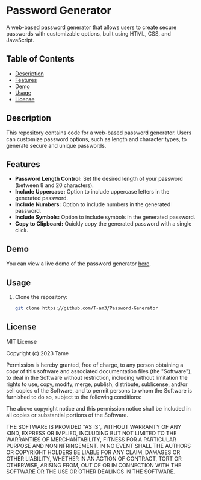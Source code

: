 # Password Generator

A web-based password generator that allows users to create secure passwords with customizable options, built using HTML, CSS, and JavaScript.

## Table of Contents

- [Description](#description)
- [Features](#features)
- [Demo](#demo)
- [Usage](#usage)
- [License](#license)

## Description

This repository contains code for a web-based password generator. Users can customize password options, such as length and character types, to generate secure and unique passwords.

## Features

- **Password Length Control:** Set the desired length of your password (between 8 and 20 characters).
- **Include Uppercase:** Option to include uppercase letters in the generated password.
- **Include Numbers:** Option to include numbers in the generated password.
- **Include Symbols:** Option to include symbols in the generated password.
- **Copy to Clipboard:** Quickly copy the generated password with a single click.

## Demo

You can view a live demo of the password generator [here](https://tame.wtf/Demos/MacOS%20Cursor%20Recreation/).

## Usage

1. Clone the repository:

   ```bash
   git clone https://github.com/T-am3/Password-Generator

## License
MIT License

Copyright (c) 2023 Tame

Permission is hereby granted, free of charge, to any person obtaining a copy
of this software and associated documentation files (the "Software"), to deal
in the Software without restriction, including without limitation the rights
to use, copy, modify, merge, publish, distribute, sublicense, and/or sell
copies of the Software, and to permit persons to whom the Software is
furnished to do so, subject to the following conditions:

The above copyright notice and this permission notice shall be included in all
copies or substantial portions of the Software.

THE SOFTWARE IS PROVIDED "AS IS", WITHOUT WARRANTY OF ANY KIND, EXPRESS OR
IMPLIED, INCLUDING BUT NOT LIMITED TO THE WARRANTIES OF MERCHANTABILITY,
FITNESS FOR A PARTICULAR PURPOSE AND NONINFRINGEMENT. IN NO EVENT SHALL THE
AUTHORS OR COPYRIGHT HOLDERS BE LIABLE FOR ANY CLAIM, DAMAGES OR OTHER
LIABILITY, WHETHER IN AN ACTION OF CONTRACT, TORT OR OTHERWISE, ARISING FROM,
OUT OF OR IN CONNECTION WITH THE SOFTWARE OR THE USE OR OTHER DEALINGS IN THE
SOFTWARE.
